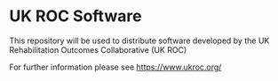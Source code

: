 # UK ROC Software

This repository will be used to distribute software developed by the UK Rehabilitation Outcomes Collaborative (UK ROC)

For further information please see https://www.ukroc.org/
